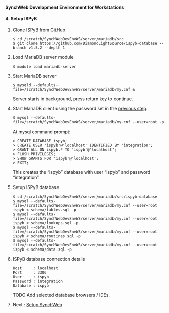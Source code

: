 #### SynchWeb Development Environment for Workstations
#### 4. Setup ISPyB
1. Clone ISPyB from GitHub
   ```
   $ cd /scratch/SynchWebDevEnvWS/server/mariadb/src
   $ git clone https://github.com/DiamondLightSource/ispyb-database --branch v1.5.2 --depth 1
   ```

1. Load MariaDB server module
   ```
   $ module load mariadb-server
   ```

1. Start MariaDB server
   ```
   $ mysqld --defaults-file=/scratch/SynchWebDevEnvWS/server/mariadb/my.cnf &
   ```
   Server starts in background, press return key to continue.

1. Start MariaDB client using the password set in the [previous step](./3.SetupDatabaseServer.md).
   ```
   $ mysql --defaults-file=/scratch/SynchWebDevEnvWS/server/mariadb/my.cnf --user=root -p
   ```
   At mysql command prompt:
   ```
   > CREATE DATABASE ispyb;
   > CREATE USER 'ispyb'@'localhost' IDENTIFIED BY 'integration';
   > GRANT ALL ON ispyb.* TO 'ispyb'@'localhost';
   > FLUSH PRIVILEGES;
   > SHOW GRANTS FOR 'ispyb'@'localhost';
   > EXIT;
   ```
   This creates the “ispyb” database with user “ispyb” and password “integration”.

1. Setup ISPyB database
   ```
   $ cd /scratch/SynchWebDevEnvWS/server/mariadb/src/ispyb-database
   $ mysql --defaults-file=/scratch/SynchWebDevEnvWS/server/mariadb/my.cnf --user=root ispyb < schema/tables.sql -p
   $ mysql --defaults-file=/scratch/SynchWebDevEnvWS/server/mariadb/my.cnf --user=root ispyb < schema/lookups.sql -p
   $ mysql --defaults-file=/scratch/SynchWebDevEnvWS/server/mariadb/my.cnf --user=root ispyb < schema/routines.sql -p
   $ mysql --defaults-file=/scratch/SynchWebDevEnvWS/server/mariadb/my.cnf --user=root ispyb < schema/data.sql -p
   ```

1. ISPyB database connection details
   ```
   Host     : localhost
   Port     : 3306
   User     : ispyb
   Password : integration
   Database : ispyb
   ```
   TODO Add selected database browsers / IDEs.

1. Next : [Setup SynchWeb](./5.SetupSynchWeb.md)
